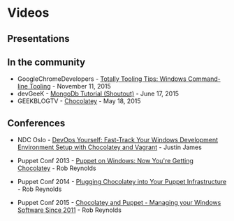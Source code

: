 # Videos


## Presentations

## In the community

* GoogleChromeDevelopers - [Totally Tooling Tips: Windows Command-line Tooling](https://www.youtube.com/watch?v=msCUKTdBzg4&t=4m19s) - November 11, 2015
* devGeeK - [MongoDb Tutorial (Shoutout)](https://www.youtube.com/watch?v=W-WihPoEbR4&feature=youtu.be&t=48m45s) - June 17, 2015
* GEEKBLOGTV - [Chocolatey](https://www.youtube.com/watch?v=nH6jRB5kigc) - May 18, 2015

## Conferences

* NDC Oslo - [DevOps Yourself: Fast-Track Your Windows Development Environment Setup with Chocolatey and Vagrant](https://vimeo.com/131640721) - Justin James

* Puppet Conf 2013 - [Puppet on Windows: Now You're Getting Chocolatey](https://www.youtube.com/watch?v=Im30wziOrBs) - Rob Reynolds

* Puppet Conf 2014 - [Plugging Chocolatey into Your Puppet Infrastructure](https://www.youtube.com/watch?v=cZl_wKSciVk) - Rob Reynolds

* Puppet Conf 2015 - [Chocolatey and Puppet - Managing your Windows Software Since 2011](https://www.youtube.com/watch?v=NNM2H4GsWYA&list=PLV86BgbREluUDlJW_jAqnWPj0THx7eXBA&index=7) - Rob Reynolds